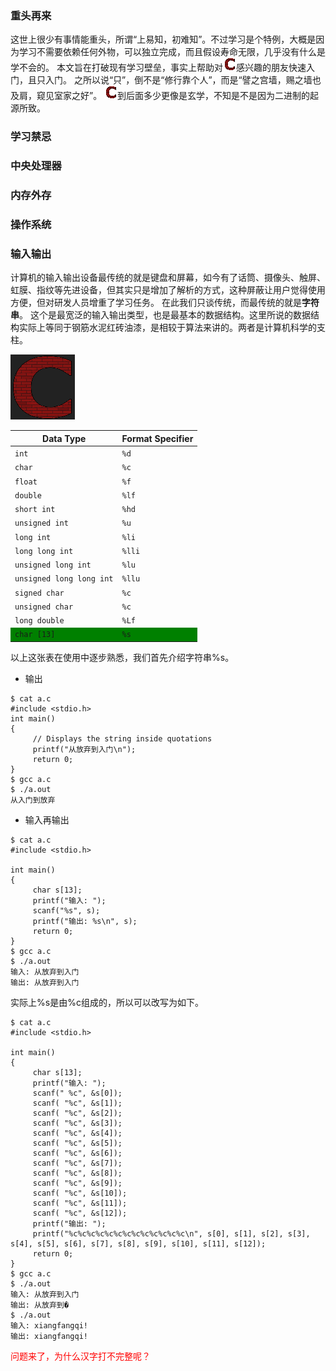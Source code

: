### 重头再来
这世上很少有事情能重头，所谓“上易知，初难知”。不过学习是个特例，大概是因为学习不需要依赖任何外物，可以独立完成，而且假设寿命无限，几乎没有什么是学不会的。
本文旨在打破现有学习壁垒，事实上帮助对![c](c2.png)感兴趣的朋友快速入门，且只入门。
之所以说“只”，倒不是“修行靠个人”，而是“譬之宫墙，赐之墙也及肩，窥见室家之好”。
![c](c2.png)到后面多少更像是玄学，不知是不是因为二进制的起源所致。

### 学习禁忌

### 中央处理器

### 内存外存

### 操作系统

### 输入输出
计算机的输入输出设备最传统的就是键盘和屏幕，如今有了话筒、摄像头、触屏、虹膜、指纹等先进设备，但其实只是增加了解析的方式，这种屏蔽让用户觉得使用方便，但对研发人员增重了学习任务。
在此我们只谈传统，而最传统的就是<strong>字符串</strong>。
这个是最宽泛的输入输出类型，也是最基本的数据结构。这里所说的数据结构实际上等同于钢筋水泥红砖油漆，是相较于算法来讲的。两者是计算机科学的支柱。

![c](../c.png)

<table border="0">
	<thead>
		<tr>
			<th>Data Type</th>
			<th>Format Specifier</th>
		</tr>
	</thead>
	<tbody>
		<tr>
			<td><code>int</code></td>
			<td><code>%d</code></td>
		</tr>
		<tr>
			<td><code>char</code></td>
			<td><code>%c</code></td>
		</tr>
		<tr>
			<td><code>float</code></td>
			<td><code>%f</code></td>
		</tr>
		<tr>
			<td><code>double</code></td>
			<td><code>%lf</code></td>
		</tr>
		<tr>
			<td><code>short int</code></td>
			<td><code>%hd</code></td>
		</tr>
		<tr>
			<td><code>unsigned int</code></td>
			<td><code>%u</code></td>
		</tr>
		<tr>
			<td><code>long int</code></td>
			<td><code>%li</code></td>
		</tr>
		<tr>
			<td><code>long long int</code></td>
			<td><code>%lli</code></td>
		</tr>
		<tr>
			<td><code>unsigned long int</code></td>
			<td><code>%lu</code></td>
		</tr>
		<tr>
			<td><code>unsigned long long int</code></td>
			<td><code>%llu</code></td>
		</tr>
		<tr>
			<td><code>signed char</code></td>
			<td><code>%c</code></td>
		</tr>
		<tr>
			<td><code>unsigned char</code></td>
			<td><code>%c</code></td>
		</tr>
		<tr>
			<td><code>long double</code></td>
			<td><code>%Lf</code></td>
		</tr>
                <tr bgcolor="green">
			<td><code>char [13]</code></td>
			<td><code>%s</code></td>
		</tr>
	</tbody>
</table>

以上这张表在使用中逐步熟悉，我们首先介绍字符串%s。

- 输出
```
$ cat a.c
#include <stdio.h>    
int main()
{ 
     // Displays the string inside quotations
     printf("从放弃到入门\n");
     return 0;
}
$ gcc a.c
$ ./a.out
从入门到放弃
```
- 输入再输出
```
$ cat a.c
#include <stdio.h>

int main()
{
     char s[13];
     printf("输入: ");
     scanf("%s", s);  
     printf("输出: %s\n", s);
     return 0;
}
$ gcc a.c
$ ./a.out
输入: 从放弃到入门
输出: 从放弃到入门
```
实际上%s是由%c组成的，所以可以改写为如下。
```
$ cat a.c
#include <stdio.h>

int main()
{
     char s[13];
     printf("输入: ");
     scanf(" %c", &s[0]);
     scanf( "%c", &s[1]);
     scanf( "%c", &s[2]);
     scanf( "%c", &s[3]);
     scanf( "%c", &s[4]);
     scanf( "%c", &s[5]);
     scanf( "%c", &s[6]);
     scanf( "%c", &s[7]);
     scanf( "%c", &s[8]);
     scanf( "%c", &s[9]);
     scanf( "%c", &s[10]);
     scanf( "%c", &s[11]);
     scanf( "%c", &s[12]);
     printf("输出: ");
     printf("%c%c%c%c%c%c%c%c%c%c%c%c%c\n", s[0], s[1], s[2], s[3], s[4], s[5], s[6], s[7], s[8], s[9], s[10], s[11], s[12]); 
     return 0;
}
$ gcc a.c
$ ./a.out
输入: 从放弃到入门
输出: 从放弃到�
$ ./a.out
输入: xiangfangqi!
输出: xiangfangqi!
```

<font color="red">问题来了，为什么汉字打不完整呢？</font>
